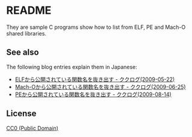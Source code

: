 # README

They are sample C programs show how to list from ELF, PE and Mach-O
shared libraries.

## See also

The following blog entries explain them in Japanese:

  * [ELFから公開されている関数名を抜き出す - ククログ(2009-05-22)](http://www.clear-code.com/blog/2009/5/22.html)
  * [Mach-Oから公開されている関数名を抜き出す - ククログ(2009-06-25)](http://www.clear-code.com/blog/2009/6/25.html)
  * [PEから公開されている関数名を抜き出す - ククログ(2009-08-14)](http://www.clear-code.com/blog/2009/8/14.html)

## License

[CC0 (Public Domain)](http://creativecommons.org/publicdomain/zero/1.0/deed)
